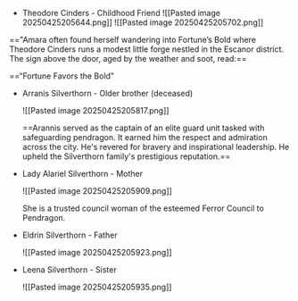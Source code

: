 - Theodore Cinders - Childhood Friend
  ![[Pasted image 20250425205644.png]]
  ![[Pasted image 20250425205702.png]]

=="Amara often found herself wandering into Fortune’s Bold where Theodore Cinders runs a modest little forge nestled in the Escanor district. The sign above the door, aged by the weather and soot, read:== 

==“Fortune Favors the Bold”



- Arranis Silverthorn - Older brother (deceased)
  
  ![[Pasted image 20250425205817.png]]
  
  ==Arannis served as the captain of an elite guard unit tasked with safeguarding pendragon. It earned him the respect and admiration across the city. He's revered for bravery and inspirational leadership. He upheld the Silverthorn family's prestigious reputation.==
  
  
  
- Lady Alariel Silverthorn - Mother
  
  ![[Pasted image 20250425205909.png]]
  
  She is a trusted council woman of the esteemed Ferror Council to Pendragon.
  
  
- Eldrin Silverthorn - Father

  
  ![[Pasted image 20250425205923.png]]
  
  
  
- Leena Silverthorn - Sister
  
  ![[Pasted image 20250425205935.png]]